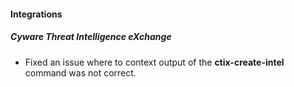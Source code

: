 
#### Integrations
##### Cyware Threat Intelligence eXchange
- Fixed an issue where to context output of the **ctix-create-intel** command was not correct. 
